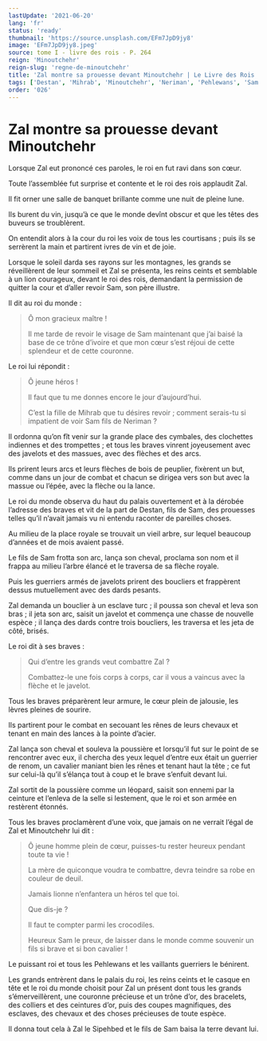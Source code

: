 ```yaml
---
lastUpdate: '2021-06-20'
lang: 'fr'
status: 'ready'
thumbnail: 'https://source.unsplash.com/EFm7JpD9jy8'
image: 'EFm7JpD9jy8.jpeg'
source: tome I - livre des rois - P. 264
reign: 'Minoutchehr'
reign-slug: 'regne-de-minoutchehr'
title: 'Zal montre sa prouesse devant Minoutchehr | Le Livre des Rois | Shâhnâmeh'
tags: ['Destan', 'Mihrab', 'Minoutchehr', 'Neriman', 'Pehlewans', 'Sam', 'Sipehbed', 'Zal']
order: '026'
---
```


# Zal montre sa prouesse devant Minoutchehr

Lorsque Zal eut prononcé ces paroles, le roi en fut ravi dans son cœur.

Toute l’assemblée fut surprise et contente et le roi des rois applaudit Zal.

Il fit orner une salle de banquet brillante comme une nuit de pleine lune.

Ils burent du vin, jusqu’à ce que le monde devînt obscur et que les têtes des buveurs se troublèrent.

On entendit alors à la cour du roi les voix de tous les courtisans ; puis ils se serrèrent la main et partirent ivres de vin et de joie.

Lorsque le soleil darda ses rayons sur les montagnes, les grands se réveillèrent de leur sommeil et Zal se présenta, les reins ceints et semblable à un lion courageux, devant le roi des rois, demandant la permission de quitter la cour et d’aller revoir Sam, son père illustre.

Il dit au roi du monde :

> Ô mon gracieux maître !
>
> Il me tarde de revoir le visage de Sam maintenant que j’ai baisé la base de ce trône d’ivoire et que mon cœur s’est réjoui de cette splendeur et de cette couronne.

Le roi lui répondit :

> Ô jeune héros !
>
> Il faut que tu me donnes encore le jour d’aujourd’hui.
>
> C’est la fille de Mihrab que tu désires revoir ; comment serais-tu si impatient de voir Sam fils de Neriman ?

Il ordonna qu’on fît venir sur la grande place des cymbales, des clochettes indiennes et des trompettes ; et tous les braves vinrent joyeusement avec des javelots et des massues, avec des flèches et des arcs.

Ils prirent leurs arcs et leurs flèches de bois de peuplier, fixèrent un but, comme dans un jour de combat et chacun se dirigea vers son but avec la massue ou l’épée, avec la flèche ou la lance.

Le roi du monde observa du haut du palais ouvertement et à la dérobée l’adresse des braves et vit de la part de Destan, fils de Sam, des prouesses telles qu’il n’avait jamais vu ni entendu raconter de pareilles choses.

Au milieu de la place royale se trouvait un vieil arbre, sur lequel beaucoup d’années et de mois avaient passé.

Le fils de Sam frotta son arc, lança son cheval, proclama son nom et il frappa au milieu l’arbre élancé et le traversa de sa flèche royale.

Puis les guerriers armés de javelots prirent des boucliers et frappèrent dessus mutuellement avec des dards pesants.

Zal demanda un bouclier à un esclave turc ; il poussa son cheval et leva son bras ; il jeta son arc, saisit un javelot et commença une chasse de nouvelle espèce ; il lança des dards contre trois boucliers, les traversa et les jeta de côté, brisés.

Le roi dit à ses braves :

> Qui d’entre les grands veut combattre Zal ?
>
> Combattez-le une fois corps à corps, car il vous a vaincus avec la flèche et le javelot.

Tous les braves préparèrent leur armure, le cœur plein de jalousie, les lèvres pleines de sourire.

Ils partirent pour le combat en secouant les rênes de leurs chevaux et tenant en main des lances à la pointe d’acier.

Zal lança son cheval et souleva la poussière et lorsqu’il fut sur le point de se rencontrer avec eux, il chercha des yeux lequel d’entre eux était un guerrier de renom, un cavalier maniant bien les rênes et tenant haut la tête ; ce fut sur celui-là qu’il s’élança tout à coup et le brave s’enfuit devant lui.

Zal sortit de la poussière comme un léopard, saisit son ennemi par la ceinture et l’enleva de la selle si lestement, que le roi et son armée en restèrent étonnés.

Tous les braves proclamèrent d’une voix, que jamais on ne verrait l’égal de Zal et Minoutchehr lui dit :

> Ô jeune homme plein de cœur, puisses-tu rester heureux pendant toute ta vie !
>
> La mère de quiconque voudra te combattre, devra teindre sa robe en couleur de deuil.
>
> Jamais lionne n’enfantera un héros tel que toi.
>
> Que dis-je ?
>
> Il faut te compter parmi les crocodiles.
>
> Heureux Sam le preux, de laisser dans le monde comme souvenir un fils si brave et si bon cavalier !

Le puissant roi et tous les Pehlewans et les vaillants guerriers le bénirent.

Les grands entrèrent dans le palais du roi, les reins ceints et le casque en tête et le roi du monde choisit pour Zal un présent dont tous les grands s’émerveillèrent, une couronne précieuse et un trône d’or, des bracelets, des colliers et des ceintures d’or, puis des coupes magnifiques, des esclaves, des chevaux et des choses précieuses de toute espèce.

Il donna tout cela à Zal le Sipehbed et le fils de Sam baisa la terre devant lui.
